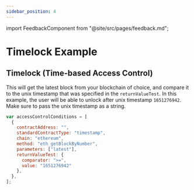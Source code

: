```yaml
---
sidebar_position: 4
---
```


import FeedbackComponent from "@site/src/pages/feedback.md";

# Timelock Example

## Timelock (Time-based Access Control)

This will get the latest block from your blockchain of choice, and compare it to the unix timestamp that was specified in the `returnValueTest`. In this example, the user will be able to unlock after unix timestamp `1651276942`. Make sure to pass the unix timestamp as a string.

```js
var accessControlConditions = [
  {
    contractAddress: "",
    standardContractType: "timestamp",
    chain: "ethereum",
    method: "eth_getBlockByNumber",
    parameters: ["latest"],
    returnValueTest: {
      comparator: ">=",
      value: "1651276942"
    },
  },
];
```

<FeedbackComponent/>
